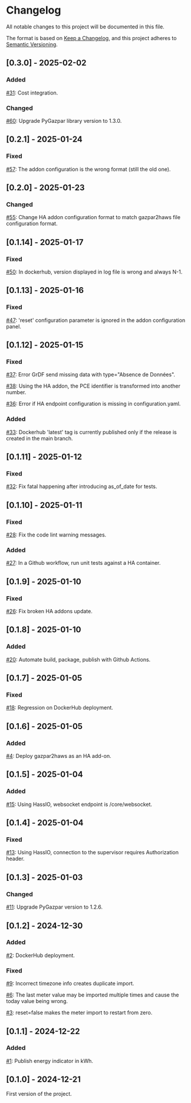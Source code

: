 # Changelog

All notable changes to this project will be documented in this file.

The format is based on [Keep a Changelog](https://keepachangelog.com/en/1.0.0/),
and this project adheres to [Semantic Versioning](https://semver.org/spec/v2.0.0.html).

## [0.3.0] - 2025-02-02

### Added

[#31](https://github.com/ssenart/gazpar2haws/issues/31): Cost integration.

### Changed

[#60](https://github.com/ssenart/gazpar2haws/issues/60): Upgrade PyGazpar library version to 1.3.0.

## [0.2.1] - 2025-01-24

### Fixed

[#57](https://github.com/ssenart/gazpar2haws/issues/57): The addon configuration is the wrong format (still the old one).

## [0.2.0] - 2025-01-23

### Changed

[#55](https://github.com/ssenart/gazpar2haws/issues/55): Change HA addon configuration format to match gazpar2haws file configuration format.

## [0.1.14] - 2025-01-17

### Fixed

[#50](https://github.com/ssenart/gazpar2haws/issues/50): In dockerhub, version displayed in log file is wrong and always N-1.

## [0.1.13] - 2025-01-16

### Fixed

[#47](https://github.com/ssenart/gazpar2haws/issues/47): 'reset' configuration parameter is ignored in the addon configuration panel.

## [0.1.12] - 2025-01-15

### Fixed

[#37](https://github.com/ssenart/gazpar2haws/issues/37): Error GrDF send missing data with type="Absence de Données".

[#38](https://github.com/ssenart/gazpar2haws/issues/38): Using the HA addon, the PCE identifier is transformed into another number.

[#36](https://github.com/ssenart/gazpar2haws/issues/36): Error if HA endpoint configuration is missing in configuration.yaml.

### Added

[#33](https://github.com/ssenart/gazpar2haws/issues/33): Dockerhub 'latest' tag is currently published only if the release is created in the main branch.

## [0.1.11] - 2025-01-12

### Fixed

[#32](https://github.com/ssenart/gazpar2haws/issues/32): Fix fatal happening after introducing as_of_date for tests.

## [0.1.10] - 2025-01-11

### Fixed

[#28](https://github.com/ssenart/gazpar2haws/issues/28): Fix the code lint warning messages.

### Added

[#27](https://github.com/ssenart/gazpar2haws/issues/27): In a Github workflow, run unit tests against a HA container.

## [0.1.9] - 2025-01-10

### Fixed

[#26](https://github.com/ssenart/gazpar2haws/issues/26): Fix broken HA addons update.

## [0.1.8] - 2025-01-10

### Added

[#20](https://github.com/ssenart/gazpar2haws/issues/20): Automate build, package, publish with Github Actions.

## [0.1.7] - 2025-01-05

### Fixed

[#18](https://github.com/ssenart/gazpar2haws/issues/18): Regression on DockerHub deployment.

## [0.1.6] - 2025-01-05

### Added

[#4](https://github.com/ssenart/gazpar2haws/issues/4): Deploy gazpar2haws as an HA add-on.

## [0.1.5] - 2025-01-04

### Added

[#15](https://github.com/ssenart/gazpar2haws/issues/15): Using HassIO, websocket endpoint is /core/websocket.

## [0.1.4] - 2025-01-04

### Fixed

[#13](https://github.com/ssenart/gazpar2haws/issues/13): Using HassIO, connection to the supervisor requires Authorization header.

## [0.1.3] - 2025-01-03

### Changed

[#11](https://github.com/ssenart/gazpar2haws/issues/11): Upgrade PyGazpar version to 1.2.6.

## [0.1.2] - 2024-12-30

### Added

[#2](https://github.com/ssenart/gazpar2haws/issues/2): DockerHub deployment.

### Fixed

[#9](https://github.com/ssenart/gazpar2haws/issues/9): Incorrect timezone info creates duplicate import.

[#6](https://github.com/ssenart/gazpar2haws/issues/6): The last meter value may be imported multiple times and cause the today value being wrong.

[#3](https://github.com/ssenart/gazpar2haws/issues/3): reset=false makes the meter import to restart from zero.

## [0.1.1] - 2024-12-22

### Added

[#1](https://github.com/ssenart/gazpar2haws/issues/1): Publish energy indicator in kWh.

## [0.1.0] - 2024-12-21

First version of the project.
